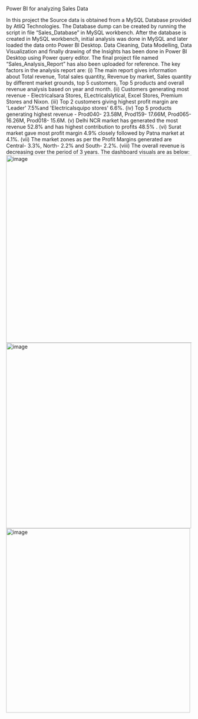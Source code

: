 Power BI for analyzing Sales Data

In this project the Source data is obtained from a MySQL Database provided by AtliQ Technologies. The Database dump can be created by running the script in file “Sales_Database” in MySQL workbench.
After the database is created in MySQL workbench, initial analysis was done in MySQL and later loaded the data onto Power BI Desktop.
Data Cleaning, Data Modelling, Data Visualization and finally drawing of the Insights has been done in Power BI Desktop using Power query editor.
The final project file named “Sales_Analysis_Report” has also been uploaded for reference.
The key factors in the analysis report are:
(i)	The main report gives information about Total revenue, Total sales quantity, Revenue by market, Sales quantity by different market grounds, top 5 customers, Top 5 products and overall revenue analysis based on year and month.
(ii)	Customers generating most revenue - Electricalsara Stores, ELectricalslytical, Excel Stores, Premium Stores and Nixon.
(iii)	Top 2 customers giving highest profit margin are 'Leader' 7.5%and 'Electricalsquipo stores' 6.6%.
(iv)	Top 5 products generating highest revenue - Prod040- 23.58M, Prod159- 17.66M, Prod065- 16.26M, Prod018- 15.6M.
(v)	Delhi NCR market has generated the most revenue 52.8% and has highest contribution to profits 48.5% .
(vi)	Surat market gave most profit margin 4.9% closely followed by Patna market at 4.1%.
(vii)	The market zones as per the Profit Margins generated are Central- 3.3%, North- 2.2% and South- 2.2%.
(viii)	The overall revenue is decreasing over the period of 3 years.
The dashboard visuals are as below:
<img width="508" alt="image" src="https://user-images.githubusercontent.com/48168715/166163549-fc58457d-6c32-4e6d-9343-8ef8a38dcd45.png">
<img width="502" alt="image" src="https://user-images.githubusercontent.com/48168715/166163561-a596303e-b5f3-439a-8b14-245bd2d365d1.png">
<img width="499" alt="image" src="https://user-images.githubusercontent.com/48168715/166163571-6dd3498d-8901-4848-975e-404a40bd6f3f.png">
